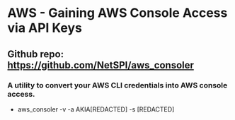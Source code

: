 # AWS - Gaining AWS Console Access via API Keys

## Github repo: https://github.com/NetSPI/aws_consoler

### A utility to convert your AWS CLI credentials into AWS console access.

 - aws_consoler -v -a AKIA[REDACTED] -s [REDACTED]
